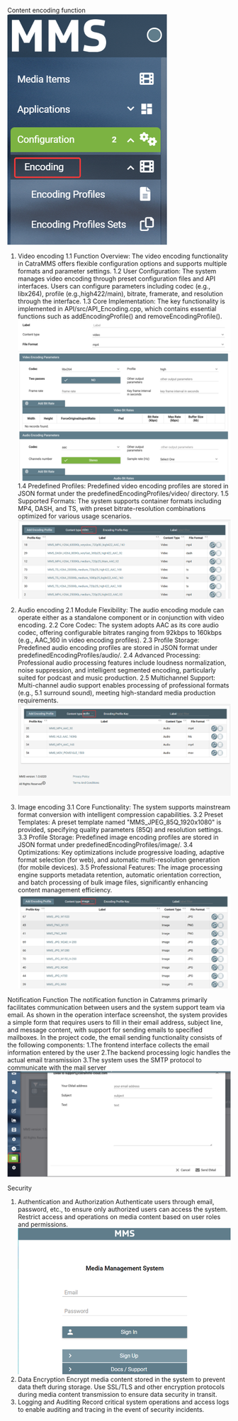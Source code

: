 <!-- by 韦柔 -->
Content encoding function
![Screenshot 1 of video coding function](images/Encoding%20function.png)
1. Video encoding
    1.1 Function Overview: The video encoding functionality in CatraMMS offers flexible configuration options and supports multiple formats and parameter settings.
    1.2 User Configuration: The system manages video encoding through preset configuration files and API interfaces. Users can configure parameters including codec (e.g., libx264), profile (e.g.,high422/main), bitrate, framerate, and resolution through the interface.
    1.3 Core Implementation: The key functionality is implemented in API/src/API_Encoding.cpp, which contains essential functions such as addEncodingProfile() and removeEncodingProfile().
    ![Screenshot 1 of video coding function](images/Video%20encoding1.png)
    1.4 Predefined Profiles: Predefined video encoding profiles are stored in JSON format under the predefinedEncodingProfiles/video/ directory.
    1.5 Supported Formats: The system supports container formats including MP4, DASH, and TS, with preset bitrate-resolution combinations optimized for various usage scenarios.
    ![Screenshot 2 of video coding function](images/Video%20encoding2.png)

2. Audio encoding
    2.1 Module Flexibility: The audio encoding module can operate either as a standalone component or in conjunction with video encoding.
    2.2 Core Codec: The system adopts AAC as its core audio codec, offering configurable bitrates ranging from 92kbps to 160kbps (e.g., AAC_160 in video encoding profiles).
    2.3 Profile Storage: Predefined audio encoding profiles are stored in JSON format under predefinedEncodingProfiles/audio/.
    2.4 Advanced Processing: Professional audio processing features include loudness normalization, noise suppression, and intelligent segmented encoding, particularly suited for podcast and music production.
    2.5 Multichannel Support: Multi-channel audio support enables processing of professional formats (e.g., 5.1 surround sound), meeting high-standard media production requirements.   
    ![Screenshot of audio coding function](images/Audio%20encoding.png)

3. Image encoding
    3.1 Core Functionality: The system supports mainstream format conversion with intelligent compression capabilities.
    3.2 Preset Templates: A preset template named "MMS_JPEG_85Q_1920x1080" is provided, specifying quality parameters (85Q) and resolution settings.
    3.3 Profile Storage: Predefined image encoding profiles are stored in JSON format under predefinedEncodingProfiles/image/.
    3.4 Optimizations: Key optimizations include progressive loading, adaptive format selection (for web), and automatic multi-resolution generation (for mobile devices).
    3.5 Professional Features: The image processing engine supports metadata retention, automatic orientation correction, and batch processing of bulk image files, significantly enhancing content management efficiency.
    ![Screenshot of audio coding function](images/Image%20encoding.png)

Notification Function
The notification function in Catramms primarily facilitates communication between users and the system support team via email.
As shown in the operation interface screenshot, the system provides a simple form that requires users to fill in their email address, subject line, and message content, with support for sending emails to specified mailboxes.
In the project code, the email sending functionality consists of the following components:
1.The frontend interface collects the email information entered by the user
2.The backend processing logic handles the actual email transmission
3.The system uses the SMTP protocol to communicate with the mail server
![Screenshot of audio coding function](images/Notification%20function.png)

Security
1. Authentication and Authorization
Authenticate users through email, password, etc., to ensure only authorized users can access the system. 
Restrict access and operations on media content based on user roles and permissions.
![Screenshot of authentication](images/Authentication.png)
2. Data Encryption
Encrypt media content stored in the system to prevent data theft during storage. 
Use SSL/TLS and other encryption protocols during media content transmission to ensure data security in transit.
3. Logging and Auditing
Record critical system operations and access logs to enable auditing and tracing in the event of security incidents.

